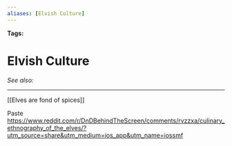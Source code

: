 ```yaml
---
aliases: [Elvish Culture]
---
```


**Tags:** 
# Elvish Culture
*See also:* 
___
[[Elves are fond of spices]]

Paste https://www.reddit.com/r/DnDBehindTheScreen/comments/rvzzxa/culinary_ethnography_of_the_elves/?utm_source=share&utm_medium=ios_app&utm_name=iossmf